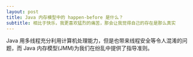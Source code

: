 ```yaml
---
layout: post
title: Java 内存模型中的 happen-before 是什么？
subtitle: 相比于快乐，我更喜欢猛烈的痛苦，那会让我觉得自己的存在是那么真实
---
```


Java 用多线程充分利用计算机处理能力，但是也带来线程安全等令人混淆的问题，而 Java 内存模型(JMM)为我们在纷乱中提供了指导准则。